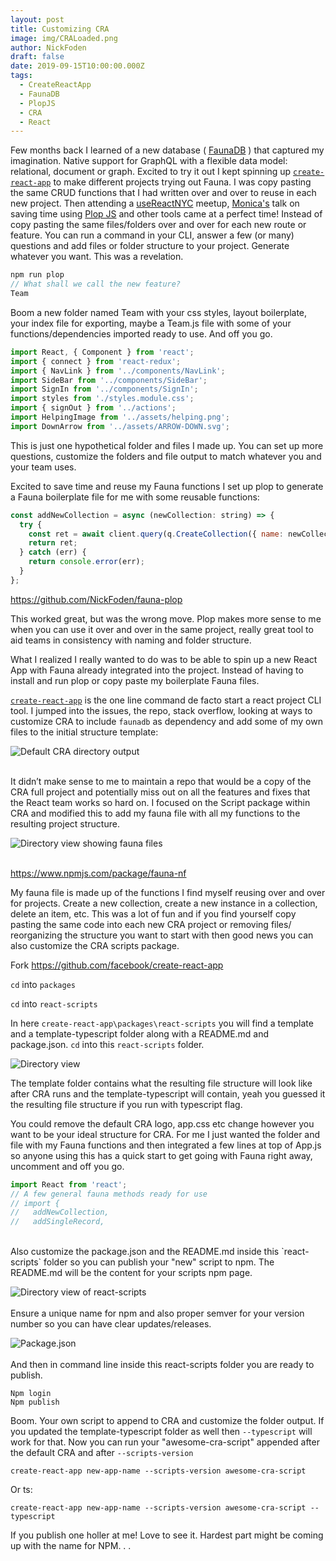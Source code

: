 ```yaml
---
layout: post
title: Customizing CRA
image: img/CRALoaded.png
author: NickFoden
draft: false
date: 2019-09-15T10:00:00.000Z
tags:
  - CreateReactApp
  - FaunaDB
  - PlopJS
  - CRA
  - React
---
```


Few months back I learned of a new database ( [FaunaDB](https://docs.fauna.com/fauna/current/introduction) ) that captured my imagination. Native support for GraphQL with a flexible data model: relational, document or graph. Excited to try it out I kept spinning up [`create-react-app`](https://github.com/facebook/create-react-app) to make different projects trying out Fauna. I was copy pasting the same CRUD functions that I had written over and over to reuse in each new project. Then attending a [useReactNYC](https://usereact.nyc/) meetup, [Monica's](https://twitter.com/waterproofheart) talk on saving time using [Plop JS](https://plopjs.com/) and other tools came at a perfect time! Instead of copy pasting the same files/folders over and over for each new route or feature. You can run a command in your CLI, answer a few (or many) questions and add files or folder structure to your project. Generate whatever you want. This was a revelation.

```javascript
npm run plop
// What shall we call the new feature?
Team
```

Boom a new folder named Team with your css styles, layout boilerplate, your index file for exporting, maybe a Team.js file with some of your functions/dependencies imported ready to use. And off you go.

```javascript
import React, { Component } from 'react';
import { connect } from 'react-redux';
import { NavLink } from '../components/NavLink';
import SideBar from '../components/SideBar';
import SignIn from '../components/SignIn';
import styles from './styles.module.css';
import { signOut } from '../actions';
import HelpingImage from '../assets/helping.png';
import DownArrow from '../assets/ARROW-DOWN.svg';
```

This is just one hypothetical folder and files I made up. You can set up more questions, customize the folders and file output to match whatever you and your team uses.

Excited to save time and reuse my Fauna functions I set up plop to generate a Fauna boilerplate file for me with some reusable functions:

```javascript
const addNewCollection = async (newCollection: string) => {
  try {
    const ret = await client.query(q.CreateCollection({ name: newCollection }));
    return ret;
  } catch (err) {
    return console.error(err);
  }
};
```

https://github.com/NickFoden/fauna-plop

This worked great, but was the wrong move. Plop makes more sense to me when you can use it over and over in the same project, really great tool to aid teams in consistency with naming and folder structure.

What I realized I really wanted to do was to be able to spin up a new React App with Fauna already integrated into the project. Instead of having to install and run plop or copy paste my boilerplate Fauna files.

[`create-react-app`](https://github.com/facebook/create-react-app) is the one line command de facto start a react project CLI tool. I jumped into the issues, the repo, stack overflow, looking at ways to customize CRA to include `faunadb` as dependency and add some of my own files to the initial structure template:

![Default CRA directory output](img/CRA1.png)
<br/>
<br/>

It didn’t make sense to me to maintain a repo that would be a copy of the CRA full project and potentially miss out on all the features and fixes that the React team works so hard on. I focused on the Script package within CRA and modified this to add my fauna file with all my functions to the resulting project structure.

![Directory view showing fauna files](img/CRA2.png)
<br/>
<br/>

https://www.npmjs.com/package/fauna-nf

My fauna file is made up of the functions I find myself reusing over and over for projects. Create a new collection, create a new instance in a collection, delete an item, etc. This was a lot of fun and if you find yourself copy pasting the same code into each new CRA project or removing files/ reorganizing the structure you want to start with then good news you can also customize the CRA scripts package.

Fork https://github.com/facebook/create-react-app

`cd` into `packages`

`cd` into `react-scripts`

In here `create-react-app\packages\react-scripts` you will find a template and a template-typescript folder along with a README.md and package.json. `cd` into this `react-scripts` folder.

![Directory view](img/CRA3.png)

The template folder contains what the resulting file structure will look like after CRA runs and the template-typescript will contain, yeah you guessed it the resulting file structure if you run with typescript flag.

You could remove the default CRA logo, app.css etc change however you want to be your ideal structure for CRA. For me I just wanted the folder and file with my Fauna functions and then integrated a few lines at top of App.js so anyone using this has a quick start to get going with Fauna right away, uncomment and off you go.

```javascript
import React from 'react';
// A few general fauna methods ready for use
// import {
//   addNewCollection,
//   addSingleRecord,
```

<br/>
Also customize the package.json and the README.md inside this `react-scripts` folder so you can publish your "new" script to npm. The README.md will be the content for your scripts npm page. 
<br/>

![Directory view of react-scripts](img/CRA4.png)
<br/>
<br/>
Ensure a unique name for npm and also proper semver for your version number so you can have clear updates/releases.

![Package.json](img/CRA5.png)
<br/>
<br/>
And then in command line inside this react-scripts folder you are ready to publish.

`Npm login`<br/>`Npm publish`

Boom. Your own script to append to CRA and customize the folder output. If you updated the template-typescript folder as well then `--typescript` will work for that. Now you can run your "awesome-cra-script" appended after the default CRA and after `--scripts-version`

`create-react-app new-app-name --scripts-version awesome-cra-script`

Or ts:

`create-react-app new-app-name --scripts-version awesome-cra-script --typescript`

If you publish one holler at me! Love to see it. Hardest part might be coming up with the name for NPM. . .
